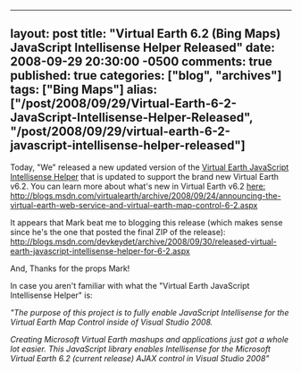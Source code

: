   ---
  layout: post
  title: "Virtual Earth 6.2 (Bing Maps) JavaScript Intellisense Helper Released"
  date: 2008-09-29 20:30:00 -0500
  comments: true
  published: true
  categories: ["blog", "archives"]
  tags: ["Bing Maps"]
  alias: ["/post/2008/09/29/Virtual-Earth-6-2-JavaScript-Intellisense-Helper-Released", "/post/2008/09/29/virtual-earth-6-2-javascript-intellisense-helper-released"]
  ---
<!-- more -->
<p>Today, "We" released a new updated version of the <a href="http://codeplex.com/vejs">Virtual Earth JavaScript Intellisense Helper</a> that is updated to support the brand new Virtual Earth v6.2. You can learn more about what's new in Virtual Earth v6.2 <a href="http://blogs.msdn.com/virtualearth/archive/2008/09/24/announcing-the-virtual-earth-web-service-and-virtual-earth-map-control-6-2.aspx">here: http://blogs.msdn.com/virtualearth/archive/2008/09/24/announcing-the-virtual-earth-web-service-and-virtual-earth-map-control-6-2.aspx</a></p>
<p>It appears that Mark beat me to blogging this release (which makes sense since he's the one that posted the final ZIP of the release): <a href="http://blogs.msdn.com/devkeydet/archive/2008/09/30/released-virtual-earth-javascript-intellisense-helper-for-6-2.aspx">http://blogs.msdn.com/devkeydet/archive/2008/09/30/released-virtual-earth-javascript-intellisense-helper-for-6-2.aspx</a></p>
<p>And, Thanks for the props Mark!</p>
<p>In case you aren't familiar with what the "Virtual Earth JavaScript Intellisense Helper" is:</p>
<p><em>"The purpose of this project is to fully enable JavaScript Intellisense for the Virtual Earth Map Control inside of Visual Studio 2008.</em></p>
<p><em>Creating Microsoft Virtual Earth mashups and applications just got a whole lot easier. This JavaScript library enables Intellisense for the Microsoft Virtual Earth 6.2 (current release) AJAX control in Visual Studio 2008"</em><em> </em></p>
<p><img src="http://www.codeplex.com/Project/Download/FileDownload.aspx?ProjectName=VEJS&amp;DownloadId=29908" alt="" /><br /> <img src="http://www.codeplex.com/Project/Download/FileDownload.aspx?ProjectName=VEJS&amp;DownloadId=29907" alt="" /></p>
